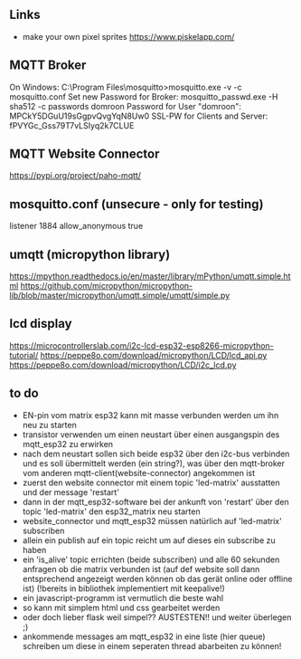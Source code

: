## Links

- make your own pixel sprites https://www.piskelapp.com/

## MQTT Broker

On Windows:
C:\Program Files\mosquitto>mosquitto.exe -v -c mosquitto.conf
Set new Password for Broker: mosquitto_passwd.exe -H sha512 -c passwords domroon
Password for User "domroon": MPCkY5DGuU19sGgpvQvgYqN8Uw0
SSL-PW for Clients and Server: fPVYGc_Gss79T7vLSIyq2k7CLUE

## MQTT Website Connector

https://pypi.org/project/paho-mqtt/

## mosquitto.conf (unsecure - only for testing)

listener 1884
allow_anonymous true

## umqtt (micropython library)

https://mpython.readthedocs.io/en/master/library/mPython/umqtt.simple.html
https://github.com/micropython/micropython-lib/blob/master/micropython/umqtt.simple/umqtt/simple.py

## lcd display

https://microcontrollerslab.com/i2c-lcd-esp32-esp8266-micropython-tutorial/
https://peppe8o.com/download/micropython/LCD/lcd_api.py
https://peppe8o.com/download/micropython/LCD/i2c_lcd.py

## to do

- EN-pin vom matrix esp32 kann mit masse verbunden werden um ihn neu zu starten
- transistor verwenden um einen neustart über einen ausgangspin des mqtt_esp32 zu erwirken
- nach dem neustart sollen sich beide esp32 über den i2c-bus verbinden und es soll übermittelt werden (ein string?), was über
  den mqtt-broker vom anderen mqtt-client(website-connector) angekommen ist
- zuerst den website connector mit einem topic 'led-matrix' ausstatten und der message 'restart'
- dann in der mqtt_esp32-software bei der ankunft von 'restart' über den topic 'led-matrix' den esp32_matrix neu starten
- website_connector und mqtt_esp32 müssen natürlich auf 'led-matrix' subscriben
- allein ein publish auf ein topic reicht um auf dieses ein subscribe zu haben
- ein 'is_alive' topic errichten (beide subscriben) und alle 60 sekunden anfragen ob die matrix verbunden ist (auf
  def website soll dann entsprechend angezeigt werden können ob das gerät online oder offline ist) (!bereits in bibliothek implementiert mit keepalive!)
- ein javascript-programm ist vermutlich die beste wahl
- so kann mit simplem html und css gearbeitet werden
- oder doch lieber flask weil simpel?? AUSTESTEN!! und weiter überlegen ;)
- ankommende messages am mqtt_esp32 in eine liste (hier queue) schreiben um diese in einem seperaten thread abarbeiten zu können!
